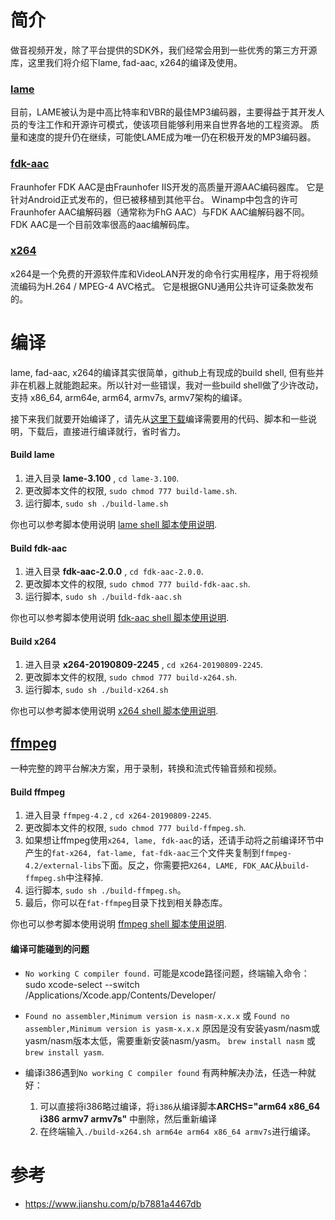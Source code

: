 # 简介
做音视频开发，除了平台提供的SDK外，我们经常会用到一些优秀的第三方开源库，这里我们将介绍下lame, fad-aac, x264的编译及使用。

### [lame](http://lame.sourceforge.net/download.php)
目前，LAME被认为是中高比特率和VBR的最佳MP3编码器，主要得益于其开发人员的专注工作和开源许可模式，使该项目能够利用来自世界各地的工程资源。 质量和速度的提升仍在继续，可能使LAME成为唯一仍在积极开发的MP3编码器。

### [fdk-aac](https://sourceforge.net/projects/opencore-amr/files/fdk-aac/)

Fraunhofer FDK AAC是由Fraunhofer IIS开发的高质量开源AAC编码器库。 它是针对Android正式发布的，但已被移植到其他平台。 Winamp中包含的许可Fraunhofer AAC编解码器（通常称为FhG AAC）与FDK AAC编解码器不同。FDK AAC是一个目前效率很高的aac编解码库。

### [x264](https://www.videolan.org/developers/x264.html)

x264是一个免费的开源软件库和VideoLAN开发的命令行实用程序，用于将视频流编码为H.264 / MPEG-4 AVC格式。 它是根据GNU通用公共许可证条款发布的。

# 编译

lame, fad-aac, x264的编译其实很简单，github上有现成的build shell, 但有些并非在机器上就能跑起来。所以针对一些错误，我对一些build shell做了少许改动，支持 x86_64, arm64e, arm64, armv7s, armv7架构的编译。

接下来我们就要开始编译了，请先从[这里下载](https://github.com/masterav/CompileAVLibs)编译需要用的代码、脚本和一些说明，下载后，直接进行编译就行，省时省力。

#### Build lame  

1. 进入目录 **lame-3.100** , `cd lame-3.100`.
2. 更改脚本文件的权限, `sudo chmod 777 build-lame.sh`.
3. 运行脚本, `sudo sh ./build-lame.sh` 

你也可以参考脚本使用说明 [lame shell 脚本使用说明](https://github.com/masterav/CompileAVLibs/blob/master/lame-3.100/README.md).

#### Build fdk-aac    

1. 进入目录 **fdk-aac-2.0.0** , `cd fdk-aac-2.0.0`.
2. 更改脚本文件的权限, `sudo chmod 777 build-fdk-aac.sh`.
3. 运行脚本, `sudo sh ./build-fdk-aac.sh` 

你也可以参考脚本使用说明 [fdk-aac shell 脚本使用说明](https://github.com/masterav/CompileAVLibs/blob/master/fdk-aac-2.0.0/README.md).

#### Build x264  

1. 进入目录 **x264-20190809-2245** , `cd x264-20190809-2245`.
2. 更改脚本文件的权限, `sudo chmod 777 build-x264.sh`.
3. 运行脚本, `sudo sh ./build-x264.sh` 

你也可以参考脚本使用说明 [x264 shell 脚本使用说明](https://github.com/masterav/CompileAVLibs/blob/master/x264-20190809-2245/README.md).

## [ffmpeg](https://ffmpeg.org)

一种完整的跨平台解决方案，用于录制，转换和流式传输音频和视频。

#### Build ffmpeg

1. 进入目录 `ffmpeg-4.2` , `cd x264-20190809-2245`.
2. 更改脚本文件的权限, `sudo chmod 777 build-ffmpeg.sh`.
3. 如果想让ffmpeg使用`x264, lame, fdk-aac`的话，还请手动将之前编译环节中产生的`fat-x264, fat-lame, fat-fdk-aac`三个文件夹复制到`ffmpeg-4.2/external-libs`下面。反之，你需要把`X264, LAME, FDK_AAC`从`build-ffmpeg.sh`中注释掉.
4. 运行脚本, `sudo sh ./build-ffmpeg.sh`。
5. 最后，你可以在`fat-ffmpeg`目录下找到相关静态库。

你也可以参考脚本使用说明 [ffmpeg shell 脚本使用说明](https://github.com/masterav/CompileAVLibs/blob/master/ffmpeg-4.2/README.md).

#### 编译可能碰到的问题

 - `No working C compiler found.`
    可能是xcode路径问题，终端输入命令：
    sudo xcode-select --switch /Applications/Xcode.app/Contents/Developer/

 - `Found no assembler,Minimum version is nasm-x.x.x` 或
    `Found no assembler,Minimum version is yasm-x.x.x`
     原因是没有安装yasm/nasm或yasm/nasm版本太低，需要重新安装nasm/yasm。
    `brew install nasm` 或 `brew install yasm`.

- 编译i386遇到`No working C compiler found`
  有两种解决办法，任选一种就好：
  1. 可以直接将i386略过编译，将`i386`从编译脚本**ARCHS="arm64 x86_64 i386 armv7 armv7s"** 中删除，然后重新编译
  2. 在终端输入`./build-x264.sh arm64e arm64 x86_64 armv7s`进行编译。


# 参考

- https://www.jianshu.com/p/b7881a4467db